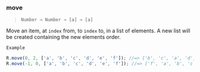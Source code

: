 ### move

> `Number → Number → [a] → [a]`

Move an item, at `index` from, to `index` to, in a list of elements. A new list will be created containing the new elements order.

`Example`

```js
R.move(0, 2, ['a', 'b', 'c', 'd', 'e', 'f']); //=> ['b', 'c', 'a', 'd', 'e', 'f']
R.move(-1, 0, ['a', 'b', 'c', 'd', 'e', 'f']); //=> ['f', 'a', 'b', 'c', 'd', 'e'] list rotation
```
